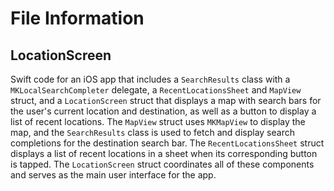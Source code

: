 # File Information

## LocationScreen
 Swift code for an iOS app that includes a `SearchResults` class with a `MKLocalSearchCompleter` delegate, a `RecentLocationsSheet` and `MapView` struct, and a `LocationScreen` struct that displays a map with search bars for the user's current location and destination, as well as a button to display a list of recent locations. The `MapView` struct uses `MKMapView` to display the map, and the `SearchResults` class is used to fetch and display search completions for the destination search bar. The `RecentLocationsSheet` struct displays a list of recent locations in a sheet when its corresponding button is tapped. The `LocationScreen` struct coordinates all of these components and serves as the main user interface for the app.

